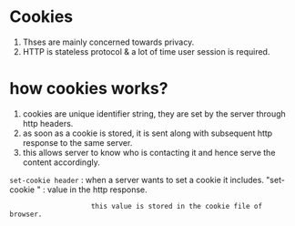 # Cookies

1. Thses are mainly concerned towards privacy.
2. HTTP is stateless protocol & a lot of time user session is required.

# how cookies works?

1. cookies are unique identifier string, they are set by the server through http headers.
2. as soon as a cookie is stored, it is sent along with subsequent http response to the same server.
3. this allows server to know who is contacting it and hence serve the content accordingly.

`set-cookie header` : when a server wants to set a cookie it includes.
"set-cookie " : value in the http response.

                        this value is stored in the cookie file of browser.
